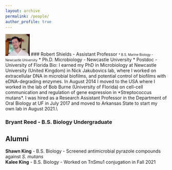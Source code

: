 ```yaml
---
layout: archive
permalink: /people/
author_profile: true
---
```

<img src='/images/RCSPortrait.png' width="15%">
### Robert Shields - Assistant Professor
<font size="1">* B.S. Marine Biology - Newcastle University</font>
* Ph.D. Microbiology - Newcastle University
* Postdoc - University of Florida                 
Bio: I earned my PhD in Microbiology at Newcastle University (United Kingdom) in Nick Jakubovics lab, where I worked on extracellular DNA in microbial biofilms, and potential control of biofilms with eDNA-degrading enzymes. In August 2014 I moved to the USA where I worked in the lab of Bob Burne (University of Florida) on cell-cell communication and regulation of gene expression in *Streptococcus mutans*. I was hired as a Research Assistant Professor in the Department of Oral Biology at UF in July 2017 and moved to Arkansas State to start my own lab in August 2021.\

### Bryant Reed - B.S. Biology Undergraduate

## Alumni
**Shawn King** - B.S. Biology - Screened antimicrobial pyrazole compounds against *S. mutans*\
**Kalee King** - B.S. Biology - Worked on TnSmu1 conjugation in Fall 2021
